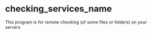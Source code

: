 # checking_services_name
This program is for remote checking (of some files or folders) on your servers
